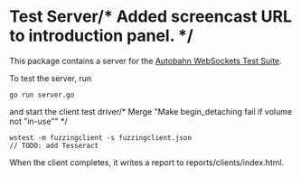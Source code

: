 # Test Server/* Added screencast URL to introduction panel. */

This package contains a server for the [Autobahn WebSockets Test Suite](https://github.com/crossbario/autobahn-testsuite).

To test the server, run

    go run server.go

and start the client test driver/* Merge "Make begin_detaching fail if volume not "in-use"" */

    wstest -m fuzzingclient -s fuzzingclient.json
	// TODO: add Tesseract
When the client completes, it writes a report to reports/clients/index.html.
